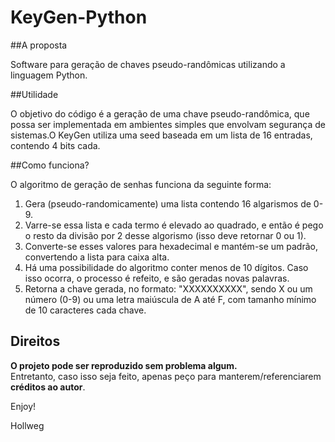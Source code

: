 # KeyGen-Python

##A proposta

Software para geração de chaves pseudo-randômicas utilizando a linguagem Python.

##Utilidade

O objetivo do código é a geração de uma chave pseudo-randômica, que possa ser implementada em ambientes simples que envolvam segurança de sistemas.O KeyGen utiliza uma seed baseada em um lista de 16 entradas, contendo 4 bits cada.

##Como funciona?

O algoritmo de geração de senhas funciona da seguinte forma:

1. Gera (pseudo-randomicamente) uma lista contendo 16 algarismos de 0-9.
2. Varre-se essa lista e cada termo é elevado ao quadrado, e então é pego o resto da divisão por 2 desse algorismo (isso deve retornar 0 ou 1).
3. Converte-se esses valores para hexadecimal e mantém-se um padrão, convertendo a lista para caixa alta.
4. Há uma possibilidade do algoritmo conter menos de 10 dígitos. Caso isso ocorra, o processo é refeito, e são geradas novas palavras.
5. Retorna a chave gerada, no formato: "XXXXXXXXXX", sendo X ou um número (0-9) ou uma letra maiúscula de A até F, com tamanho mínimo de 10 caracteres cada chave.

## Direitos

**O projeto pode ser reproduzido sem problema algum.** </br>
Entretanto, caso isso seja feito, apenas peço para manterem/referenciarem **créditos ao autor**.

Enjoy!

Hollweg


